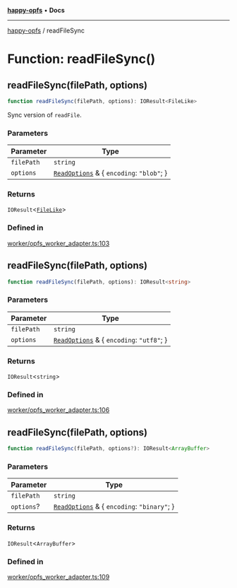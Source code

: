 [**happy-opfs**](../README.md) • **Docs**

***

[happy-opfs](../README.md) / readFileSync

# Function: readFileSync()

## readFileSync(filePath, options)

```ts
function readFileSync(filePath, options): IOResult<FileLike>
```

Sync version of `readFile`.

### Parameters

| Parameter | Type |
| ------ | ------ |
| `filePath` | `string` |
| `options` | [`ReadOptions`](../interfaces/ReadOptions.md) & \{ `encoding`: `"blob"`; \} |

### Returns

`IOResult`\<[`FileLike`](../interfaces/FileLike.md)\>

### Defined in

[worker/opfs\_worker\_adapter.ts:103](https://github.com/JiangJie/happy-opfs/blob/ff451a853f34b3dedd716c1414a17eb57f239434/src/worker/opfs_worker_adapter.ts#L103)

## readFileSync(filePath, options)

```ts
function readFileSync(filePath, options): IOResult<string>
```

### Parameters

| Parameter | Type |
| ------ | ------ |
| `filePath` | `string` |
| `options` | [`ReadOptions`](../interfaces/ReadOptions.md) & \{ `encoding`: `"utf8"`; \} |

### Returns

`IOResult`\<`string`\>

### Defined in

[worker/opfs\_worker\_adapter.ts:106](https://github.com/JiangJie/happy-opfs/blob/ff451a853f34b3dedd716c1414a17eb57f239434/src/worker/opfs_worker_adapter.ts#L106)

## readFileSync(filePath, options)

```ts
function readFileSync(filePath, options?): IOResult<ArrayBuffer>
```

### Parameters

| Parameter | Type |
| ------ | ------ |
| `filePath` | `string` |
| `options`? | [`ReadOptions`](../interfaces/ReadOptions.md) & \{ `encoding`: `"binary"`; \} |

### Returns

`IOResult`\<`ArrayBuffer`\>

### Defined in

[worker/opfs\_worker\_adapter.ts:109](https://github.com/JiangJie/happy-opfs/blob/ff451a853f34b3dedd716c1414a17eb57f239434/src/worker/opfs_worker_adapter.ts#L109)

